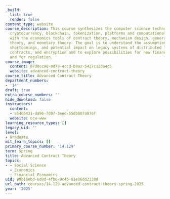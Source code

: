 ```yaml
---
_build:
  list: true
  render: false
content_type: website
course_description: This course synthesizes the computer science technologies underlying
  cryptocurrency, blockchain, tokenization, platforms and computational algorithms
  with the economics tools of contract theory, mechanism design, general equilibrium
  theory, and monetary theory. The goal is to understand the assumptions, existing
  shortcomings, and potential impact on legacy systems of distributed ledgers, smart
  contracts, and encryption and to explore possibilities for new financial designs
  and for regulation.
course_image:
  content: 07d0cc90-0d79-4ccd-b0a2-5427c12da4c5
  website: advanced-contract-theory
course_title: Advanced Contract Theory
department_numbers:
- '14'
draft: true
extra_course_numbers: ''
hide_download: false
instructors:
  content:
  - e54d6431-da96-7d07-3eed-55db807a076f
  website: ocw-www
learning_resource_types: []
legacy_uid: ''
level:
- Graduate
mit_learn_topics: []
primary_course_number: '14.129'
term: Spring
title: Advanced Contract Theory
topics:
- - Social Science
  - Economics
  - Financial Economics
uid: 99b16ebd-6d0d-4fb6-9c4b-81e06dd2330d
url_path: courses/14-129-advanced-contract-theory-spring-2025
year: '2025'
---
```

